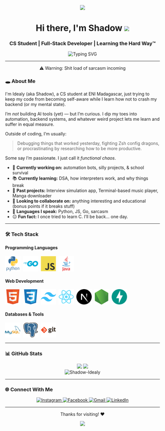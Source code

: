 <div align="center">
  <img src="https://media.giphy.com/media/M9gbBd9nbDrOTu1Mqx/giphy.gif" width="100"/>
  
  <h1 align="center">
    Hi there, I'm Shadow 
    <img src="https://media.giphy.com/media/hvRJCLFzcasrR4ia7z/giphy.gif" width="30px"/>
  </h1>
  
  <h3 align="center">
    CS Student | Full-Stack Developer | Learning the Hard Way™
  </h3>
  
  <img src="https://readme-typing-svg.demolab.com?font=Fira+Code&weight=600&size=22&duration=3000&pause=1000&color=36BCF7FF&center=true&vCenter=true&width=600&lines=Turning+ideas+into+reality+with+code;Passionate+about+AI+and+machine+learning;Always+learning+new+technologies" alt="Typing SVG" />
</div>

---

<p align="center">
⚠️ Warning: Shit load of sarcasm incoming
</p>

### 🕳️ About Me 

I'm Idealy (aka Shadow), a CS student at ENI Madagascar, just trying to keep my code from becoming self-aware while I learn how not to crash my backend (or my mental state).

I’m *not* building AI tools (yet) — but I’m curious. I dip my toes into automation, backend systems, and whatever weird project lets me learn and suffer in equal measure.  

Outside of coding, I’m usually:
> Debugging things that worked yesterday, fighting Zsh config dragons, or procrastinating by researching how to be more productive.

Some say I’m passionate. I just call it *functional chaos*.


- 🔧 **Currently working on:** automation bots, silly projects, & school survival
- 📚 **Currently learning:** DSA, how interpreters work, and why things break
- 🧪 **Past projects:** Interview simulation app, Terminal-based music player, Manga downloader
- 🤝 **Looking to collaborate on:** anything interesting and educational (bonus points if it breaks stuff)
- 🐍 **Languages I speak:** Python, JS, Go, sarcasm
- 😐 **Fun fact:** I once tried to learn C. I’ll be back... one day.

---

### 🛠️ Tech Stack

#### Programming Languages
<div>
  <img src="https://github.com/devicons/devicon/blob/master/icons/python/python-original-wordmark.svg" title="Python" alt="Python" width="50" height="50"/>&nbsp;
  <img src="https://github.com/devicons/devicon/blob/master/icons/go/go-original-wordmark.svg" title="Golang" alt="Golang" width="50" height="50"/>&nbsp;
  <img src="https://github.com/devicons/devicon/blob/master/icons/javascript/javascript-original.svg" title="JavaScript" alt="JavaScript" width="50" height="50"/>&nbsp;
  <img src="https://github.com/devicons/devicon/blob/master/icons/java/java-original-wordmark.svg" title="Java" alt="Java" width="50" height="50"/>&nbsp;
</div>

#### Web Development
<div>
  <img src="https://github.com/devicons/devicon/blob/master/icons/html5/html5-original.svg" title="HTML5" alt="HTML" width="50" height="50"/>&nbsp;
  <img src="https://github.com/devicons/devicon/blob/master/icons/css3/css3-original.svg" title="CSS3" alt="CSS" width="50" height="50"/>&nbsp;
  <img src="https://github.com/devicons/devicon/blob/master/icons/tailwindcss/tailwindcss-original.svg" title="TailwindCSS" alt="TailwindCSS" width="50" height="50"/>&nbsp;
  <img src="https://github.com/devicons/devicon/blob/master/icons/react/react-original.svg" title="React" alt="React" width="50" height="50"/>&nbsp;
  <img src="https://github.com/devicons/devicon/blob/master/icons/nextjs/nextjs-original.svg" title="NextJS" alt="NextJS" width="50" height="50"/>&nbsp;
  <img src="https://github.com/devicons/devicon/blob/master/icons/nodejs/nodejs-original.svg" title="NodeJS" alt="NodeJS" width="50" height="50"/>&nbsp;
  <img src="https://github.com/devicons/devicon/blob/master/icons/fastapi/fastapi-original.svg" title="FastAPI" alt="FastAPI" width="50" height="50"/>&nbsp;
</div>

#### Databases & Tools
<div>
  <img src="https://github.com/devicons/devicon/blob/master/icons/mysql/mysql-original-wordmark.svg" title="MySQL" alt="MySQL" width="50" height="50"/>&nbsp;
  <img src="https://github.com/devicons/devicon/blob/master/icons/postgresql/postgresql-original.svg" title="MongoDB" alt="MongoDB" width="50" height="50"/>&nbsp;
  <img src="https://github.com/devicons/devicon/blob/master/icons/git/git-original-wordmark.svg" title="Git" alt="Git" width="50" height="50"/>&nbsp;
</div>

---

### 📊 GitHub Stats

<div align="center">
  <img height="180em" src="https://github-readme-stats.vercel.app/api?username=LxrdShadow&show_icons=true&theme=radical&include_all_commits=true&count_private=true"/>
  <img height="180em" src="https://github-readme-stats.vercel.app/api/top-langs/?username=LxrdShadow&layout=compact&langs_count=8&theme=radical"/>
</div>

<div align="center">
  <img src="https://github-readme-streak-stats.herokuapp.com/?user=LxrdShadow&theme=radical" alt="Shadow-Idealy" />
</div>

---

### 🌐 Connect With Me

<div align="center">
  <a href="https://www.instagram.com/andritiana_idealy/" target="_blank">
    <img src="https://img.shields.io/badge/Instagram-E4405F?style=for-the-badge&logo=instagram&logoColor=white" alt="Instagram"/>
  </a>
  <a href="https://www.facebook.com/profile.php?id=100063562573268" target="_blank">
    <img src="https://img.shields.io/badge/Facebook-1877F2?style=for-the-badge&logo=facebook&logoColor=white" alt="Facebook"/>
  </a>
  <a href="mailto:andritiana.idealy@gmail.com" target="_blank">
    <img src="https://img.shields.io/badge/Gmail-D14836?style=for-the-badge&logo=gmail&logoColor=white" alt="Gmail"/>
  </a>
  <a href="https://www.linkedin.com/in/andritiana-idealy-4b6428320/" target="_blank">
    <img src="https://img.shields.io/badge/LinkedIn-0077B5?style=for-the-badge&logo=linkedin&logoColor=white" alt="LinkedIn"/>
  </a>
</div>

---

<div align="center">
  <p>Thanks for visiting! ❤️</p>
  <img src="https://media.giphy.com/media/xUPGcEliCc7bETy3Hi/giphy.gif" width="200"/>
</div>
